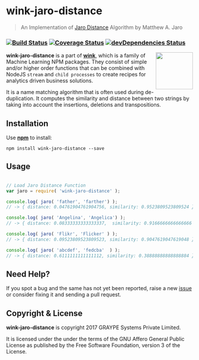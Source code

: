 
# wink-jaro-distance

> An Implementation of [Jaro Distance](https://en.wikipedia.org/wiki/Jaro%E2%80%93Winkler_distance#Jaro_distance) Algorithm by Matthew A. Jaro

### [![Build Status](https://api.travis-ci.org/decisively/wink-jaro-distance.svg?branch=master)](https://travis-ci.org/decisively/wink-jaro-distance) [![Coverage Status](https://coveralls.io/repos/github/decisively/wink-jaro-distance/badge.svg?branch=master)](https://coveralls.io/github/decisively/wink-jaro-distance?branch=master) [![devDependencies Status](https://david-dm.org/decisively/wink-jaro-distance/dev-status.svg)](https://david-dm.org/decisively/wink-jaro-distance?type=dev)

<img align="right" src="https://decisively.github.io/wink-logos/logo-title.png" width="100px" >

**wink-jaro-distance** is a part of **[wink](https://www.npmjs.com/~sanjaya)**, which is a family of Machine Learning NPM packages. They consist of simple and/or higher order functions that can be combined with NodeJS `stream` and `child processes` to create recipes for analytics driven business solutions.

It is a name matching algorithm that is often used during de-duplication. It computes the similarity and distance between two strings by taking into account the insertions, deletions and transpositions.

## Installation
Use **[npm](https://www.npmjs.com/package/wink-jaro-distance)** to install:
```
npm install wink-jaro-distance --save
```


## Usage
```javascript

// Load Jaro Distance Function
var jaro = require( 'wink-jaro-distance' );

console.log( jaro( 'father', 'farther') );
// -> { distance: 0.04761904761904756, similarity: 0.9523809523809524 }

console.log( jaro( 'Angelina', 'Angelica') );
// -> { distance: 0.08333333333333337,  similarity: 0.9166666666666666 }

console.log( jaro( 'Flikr', 'Flicker' ) );
// -> { distance: 0.09523809523809523, similarity: 0.9047619047619048 }

console.log( jaro( 'abcdef', 'fedcba'  ) );
// -> { distance: 0.6111111111111112, similarity: 0.38888888888888884 }

```

## Need Help?
If you spot a bug and the same has not yet been reported, raise a new [issue](https://github.com/decisively/wink-jaro-distance/issues) or consider fixing it and sending a pull request.


## Copyright & License
**wink-jaro-distance** is copyright 2017 GRAYPE Systems Private Limited.

It is licensed under the under the terms of the GNU Affero General Public License as published by the Free
Software Foundation, version 3 of the License.
